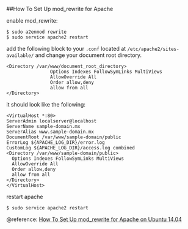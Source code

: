##How To Set Up mod_rewrite for Apache

enable mod_rewrite:

```
$ sudo a2enmod rewrite
$ sudo service apache2 restart
```

add the following block to your `.conf` located at `/etc/apache2/sites-available/` and change your document root directory.

```apacheConf
<Directory /var/www/document_root_directory>
                Options Indexes FollowSymLinks MultiViews
                AllowOverride All
                Order allow,deny
                allow from all
</Directory>
```

it should look like the following:

```apacheConf
<VirtualHost *:80>
ServerAdmin localserver@localhost
ServerName sample-domain.mx
ServerAlias www.sample-domain.mx
DocumentRoot /var/www/sample-domain/public
ErrorLog ${APACHE_LOG_DIR}/error.log
CustomLog ${APACHE_LOG_DIR}/access.log combined
<Directory /var/www/sample-domain/public>
  Options Indexes FollowSymLinks MultiViews
  AllowOverride All
  Order allow,deny
  allow from all
</Directory>
</VirtualHost>
```

restart apache

```
$ sudo service apache2 restart
```


@reference: [How To Set Up mod_rewrite for Apache on Ubuntu 14.04](https://www.digitalocean.com/community/tutorials/how-to-set-up-mod_rewrite-for-apache-on-ubuntu-14-04)